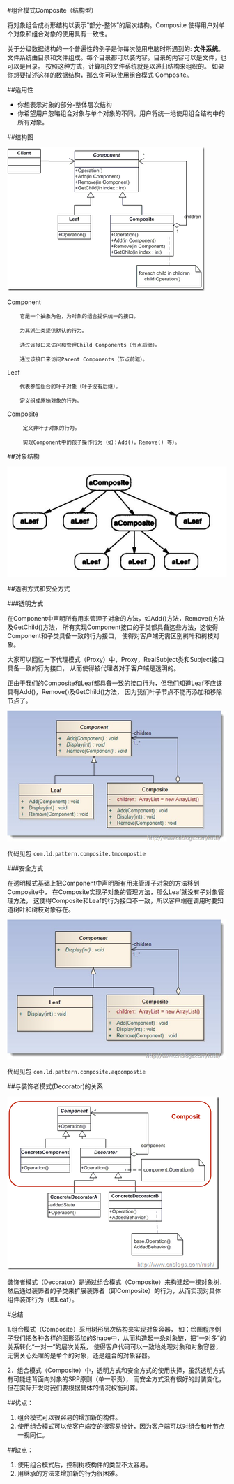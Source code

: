 #组合模式Composite（结构型）

将对象组合成树形结构以表示“部分-整体”的层次结构。Composite 使得用户对单个对象和组合对象的使用具有一致性。

关于分级数据结构的一个普遍性的例子是你每次使用电脑时所遇到的: **文件系统**。
文件系统由目录和文件组成。每个目录都可以装内容。目录的内容可以是文件，也可以是目录。
按照这种方式，计算机的文件系统就是以递归结构来组织的。
如果你想要描述这样的数据结构，那么你可以使用组合模式 Composite。

##适用性

- 你想表示对象的部分-整体层次结构
- 你希望用户忽略组合对象与单个对象的不同，用户将统一地使用组合结构中的所有对象。

##结构图

![结构图](pic/201107101452438710.gif)

 Component

        它是一个抽象角色，为对象的组合提供统一的接口。

        为其派生类提供默认的行为。

        通过该接口来访问和管理Child Components（节点后继）。

        通过该接口来访问Parent Components（节点前驱）。
 
 Leaf
 
        代表参加组合的叶子对象（叶子没有后继）。
 
        定义组成原始对象的行为。
         
 Composite
  
         定义非叶子对象的行为。
  
         实现Component中的孩子操作行为（如：Add()，Remove() 等）。

##对象结构

![对象结构](pic/composite.jpg)

##透明方式和安全方式

###透明方式

在Component中声明所有用来管理子对象的方法，如Add()方法，Remove()方法及GetChild()方法，
所有实现Component接口的子类都具备这些方法，这使得Component和子类具备一致的行为接口，
使得对客户端无需区别树叶和树枝对象。

大家可以回忆一下代理模式（Proxy）中，Proxy，RealSubject类和Subject接口具备一致的行为接口，
从而使得被代理者对于客户端是透明的。

正由于我们的Composite和Leaf都具备一致的接口行为，但我们知道Leaf不应该具有Add()，Remove()及GetChild()方法，
因为我们叶子节点不能再添加和移除节点了。

![对象结构](pic/tmComposite.jpg)

代码见包 `com.ld.pattern.composite.tmcompostie`

###安全方式

在透明模式基础上把Component中声明所有用来管理子对象的方法移到Composite中，
在Composite实现子对象的管理方法，那么Leaf就没有子对象管理方法，
这使得Composite和Leaf的行为接口不一致，所以客户端在调用时要知道树叶和树枝对象存在。

![对象结构](pic/aqComposite.jpg)

代码见包 `com.ld.pattern.composite.aqcompostie`

##与装饰者模式(Decorator)的关系

![对象结构](pic/rel.gif)

装饰者模式（Decorator）是通过组合模式（Composite）来构建起一棵对象树，
然后通过装饰者的子类来扩展装饰者（即Composite）的行为，从而实现对具体组件装饰行为（即Leaf）。

#总结

1.组合模式（Composite）采用树形层次结构来实现对象容器，
如：绘图程序例子我们把各种各样的图形添加的Shape中，从而构造起一条对象链，把“一对多”的关系转化“一对一”的层次关系，
使得客户代码可以一致地处理对象和对象容器，无需关心处理的是单个的对象，还是组合的对象容器。

2．组合模式（Composite）中，透明方式和安全方式的使用抉择，虽然透明方式有可能违背面向对象的SRP原则（单一职责），
而安全方式没有很好的封装变化，但在实际开发时我们要根据具体的情况权衡利弊。

##优点：
1. 组合模式可以很容易的增加新的构件。
2. 使用组合模式可以使客户端变的很容易设计，因为客户端可以对组合和叶节点一视同仁。

##缺点：
1. 使用组合模式后，控制树枝构件的类型不太容易。
2. 用继承的方法来增加新的行为很困难。